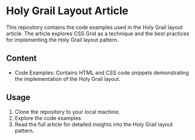 # Holy Grail Layout Article
This repository contains the code examples used in the Holy Grail layout article. The article explores CSS Grid as a technique and the best practices for implementing the Holy Grail layout pattern.
## Content
* Code Examples: Contains HTML and CSS code snippets demonstrating the implementation of the Holy Grail layout.
## Usage
1. Clone the repository to your local machine.
2. Explore the code examples
3. Read the full article for detailed insights into the Holy Grail layout pattern.
